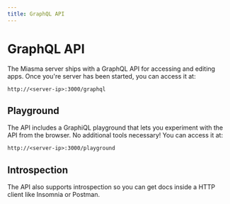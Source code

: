 ```yaml
---
title: GraphQL API
---
```


# GraphQL API

The Miasma server ships with a GraphQL API for accessing and editing apps. Once you're server has been started, you can access it at:

`http://<server-ip>:3000/graphql`

## Playground

The API includes a GraphiQL playground that lets you experiment with the API from the browser. No additional tools necessary! You can access it at:

`http://<server-ip>:3000/playground`

## Introspection

The API also supports introspection so you can get docs inside a HTTP client like Insomnia or Postman.
